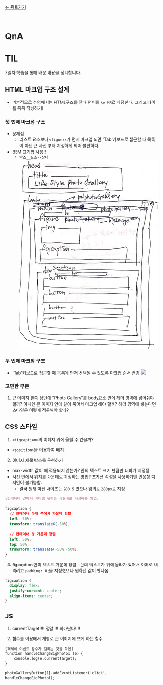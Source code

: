 [← 뒤로가기](./README.md)

<br />

# QnA


# TIL

7일차 학습을 통해 배운 내용을 정리합니다.

## HTML 마크업 구조 설계
* 기본적으로 수업에서는 HTML구조를 짤때 언어를 `ko-KR`로 지정한다. 그리고 타이틀 꼭꼭 작성하기!

### 첫 번째 마크업 구조 
* 문제점 
  + 리스트 요소보다 `<figuer>`가 먼저 마크업 되면 'Tab'키보드로 접근할 때 목록이 아닌 큰 사진 부터 지정하게 되어 불편하다. 
* BEM 표기법 사용!!
  + `박스__요소--상태`
![](./image/D08_포토갤러리마크업구조1.jpg)

### 두 번째 마크업 구조 
* 'Tab'키보드로 접근할 때 목록에 먼저 선택될 수 있도록 마크업 순서 변경
![](./image/D08_포토갤러리마크업구조2.jpg)

### 고민한 부분
1. 큰 이미지 왼쪽 상단에 "Photo Gallery"를 body요소 안에 헤더 영역에 넣어줘야 할까? 아니면 큰 이미지 안에 같이 묶어서 마크업 해야 할까?
헤더 영역에 넣는다면 스타일은 어떻게 적용해야 할까?


## CSS 스타일 

1. `<figcaption>`의 이미지 위에 올릴 수 없을까?
  * `<position>`을 이용하여 배치

2. 이미지 제목 박스를 구현하기
  * max-width 값이 왜 적용되지 않는가? 안의 텍스트 크기 만큼만 너비가 지정됨
  * 사진 안에서 위치를 가운데로 지정하는 방법? 포지션 속성을 사용하기엔 반응형 디자인이 불가능함.
    + 결국 원래 마진 사이즈는 `280.5` 였으나 임의로 `280px`로 지정
  ```CSS
  [컨테이너 안에서 아이템 위치를 가운데로 지정하는 방법]

  figcaption {
    // 컨테이너 아래 쪽에서 가운데 정렬
    left: 50%;
    transform: translateX(-50%);

    // 컨테이너 정 가운데 정렬
    left: 50%;
    top: 50%;
    transform: translate(-50%,-50%);
}

  ```
3. figcaption 안의 텍스트 가운데 정렬
    +안의 텍스트가 위에 올라가 있어서 아래로 내리려고 `padding: 0;`을 지정했으나 원하던 값이 안나옴
  ```CSS
  figcaption {
    display: flex;
    justify-content: center;
    align-items: center;
  }
  ```

## JS

1. currentTarget!!!! 정말 !!! 화가난다!!!!

2. 함수를 이용해서 개별로 큰 이미지에 뜨게 하는 함수
```Js
[객체에 이벤트 함수가 걸리는 것을 확인]
function handleChangeBigPhoto1 (e) {
    console.log(e.currentTarget);
}

photoGalleryButton[1].addEventListener('click', handleChangeBigPhoto1);
```
